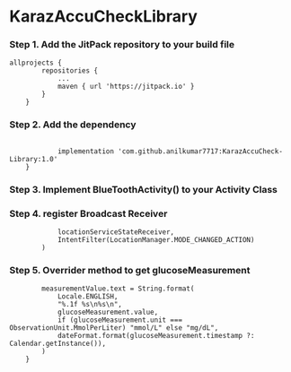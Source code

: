 # KarazAccuCheckLibrary

### Step 1. Add the JitPack repository to your build file

```
allprojects {
		repositories {
			...
			maven { url 'https://jitpack.io' }
		}
	}
```
	
  
### Step 2. Add the dependency


~~~classpath 'com.github.dcendents:android-maven-gradle-plugin:2.1'
~~~

```dependencies {
	        implementation 'com.github.anilkumar7717:KarazAccuCheck-Library:1.0'
	}
```
	
  
### Step 3. Implement BlueToothActivity() to your Activity Class  

 
### Step 4. register Broadcast Receiver 
  
```registerReceiver(
            locationServiceStateReceiver,
            IntentFilter(LocationManager.MODE_CHANGED_ACTION)
        )
```
	
        
### Step 5. Overrider method to get glucoseMeasurement
 
``` override fun setGlucoseMeasurement(glucoseMeasurement: GlucoseMeasurement) {
        measurementValue.text = String.format(
            Locale.ENGLISH,
            "%.1f %s\n%s\n",
            glucoseMeasurement.value,
            if (glucoseMeasurement.unit === ObservationUnit.MmolPerLiter) "mmol/L" else "mg/dL",
            dateFormat.format(glucoseMeasurement.timestamp ?: Calendar.getInstance()),
        )
    }
```
